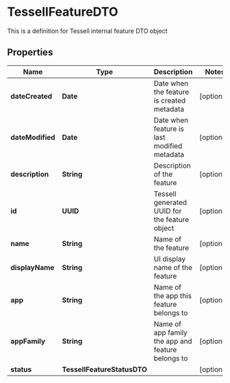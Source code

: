 

# TessellFeatureDTO

This is a definition for Tessell internal feature DTO object

## Properties

Name | Type | Description | Notes
------------ | ------------- | ------------- | -------------
**dateCreated** | **Date** | Date when the feature is created  metadata |  [optional]
**dateModified** | **Date** | Date when feature is last modified  metadata |  [optional]
**description** | **String** | Description of the feature |  [optional]
**id** | **UUID** | Tessell generated UUID for the feature object |  [optional]
**name** | **String** | Name of the feature |  [optional]
**displayName** | **String** | UI display name of the feature |  [optional]
**app** | **String** | Name of the app this feature belongs to |  [optional]
**appFamily** | **String** | Name of app family the app and feature belongs to |  [optional]
**status** | **TessellFeatureStatusDTO** |  |  [optional]



